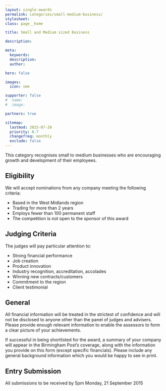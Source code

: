 ```yaml
---
layout: single-awards
permalink: categories/small-medium-business/
stylesheet:
class: page__home

title: Small and Medium sized Business

description:

meta:
  keywords:
  description:
  author:

hero: false

images:
  icon: sme

supporter: false
#  name:
#  image:

partners: true

sitemap:
  lastmod: 2015-07-20
  priority: 0.7
  changefreq: monthly
  exclude: false
---
```

This category recognises small to medium businesses who are encouraging growth and development of their employees.

## Eligibility

We will accept nominations from any company meeting the following criteria:

- Based in the West Midlands region
- Trading for more than 2 years
- Employs fewer than 100 permanent staff
- The competition is not open to the sponsor of this award


## Judging Criteria

The judges will pay particular attention to:

- Strong financial performance
- Job creation
- Product innovation
- Industry recognition, accreditation, accolades
- Winning new contracts/customers
- Commitment to the region
- Client testimonial

## General

All financial information will be treated in the strictest of confidence and will not be disclosed to anyone other than the panel of judges and advisers. Please provide enough relevant information to enable the assessors to form a clear picture of your achievements.

If successful in being shortlisted for the award, a summary of your company will appear in the Birmingham Post&rsquo;s coverage, along with the information you provide on this form (except specific financials). Please include any general background information which you would be happy to see in print.

## Entry Submission

All submissions to be received by 5pm Monday, 21 September 2015
